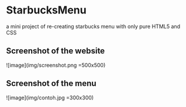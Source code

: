 # StarbucksMenu
a mini project of re-creating starbucks menu with only pure HTML5 and CSS

## Screenshot of the website
![image](img/screenshot.png =500x500)

## Screenshot of the menu
![image](img/contoh.jpg =300x300)
